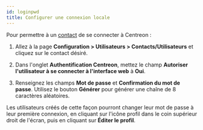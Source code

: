 ```yaml
---
id: loginpwd
title: Configurer une connexion locale
---
```


Pour permettre à un [contact](../monitoring/basic-objects/contacts) de se connecter à Centreon :

1. Allez à la page **Configuration > Utilisateurs > Contacts/Utilisateurs** et cliquez sur le contact désiré. 

2. Dans l'onglet **Authentification Centreon**, mettez le champ **Autoriser l'utilisateur à se connecter à l'interface web** à **Oui**.

3. Renseignez les champs **Mot de passe** et **Confirmation du mot de passe**. Utilisez le bouton **Générer** pour générer une chaîne de 8 caractères aléatoires.

Les utilisateurs créés de cette façon pourront changer leur mot de passe à leur première connexion, en cliquant sur l'icône profil dans le coin supérieur droit de l'écran, puis en cliquant sur **Éditer le profil**.